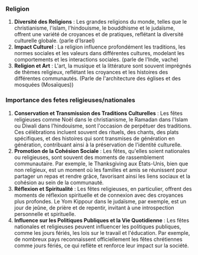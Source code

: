### Religion

1. **Diversité des Religions** : Les grandes religions du monde, telles que le christianisme, l'islam, l'hindouisme, le bouddhisme et le judaïsme, offrent une variété de croyances et de pratiques, reflétant la diversité culturelle globale. (parle d'Israel)
2. **Impact Culturel** : La religion influence profondément les traditions, les normes sociales et les valeurs dans différentes cultures, modelant les comportements et les interactions sociales. (parle de l'Inde, vache)
3. **Religion et Art** : L'art, la musique et la littérature sont souvent imprégnés de thèmes religieux, reflétant les croyances et les histoires des différentes communautés. (Parle de l'architecture des églises et des mosquées (Mosaïques))

### Importance des fetes religieuses/nationales

1. **Conservation et Transmission des Traditions Culturelles** : Les fêtes religieuses comme Noël dans le christianisme, le Ramadan dans l'Islam ou Diwali dans l'hindouisme, sont l'occasion de perpétuer des traditions. Ces célébrations incluent souvent des rituels, des chants, des plats spécifiques, et des histoires qui sont transmises de génération en génération, contribuant ainsi à la préservation de l'identité culturelle.
2. **Promotion de la Cohésion Sociale** : Les fêtes, qu'elles soient nationales ou religieuses, sont souvent des moments de rassemblement communautaire. Par exemple, le Thanksgiving aux États-Unis, bien que non religieux, est un moment où les familles et amis se réunissent pour partager un repas et rendre grâce, favorisant ainsi les liens sociaux et la cohésion au sein de la communauté.
3. **Réflexion et Spiritualité** : Les fêtes religieuses, en particulier, offrent des moments de réflexion spirituelle et de connexion avec des croyances plus profondes. Le Yom Kippour dans le judaïsme, par exemple, est un jour de jeûne, de prière et de repentir, invitant à une introspection personnelle et spirituelle.
4. **Influence sur les Politiques Publiques et la Vie Quotidienne** : Les fêtes nationales et religieuses peuvent influencer les politiques publiques, comme les jours fériés, les lois sur le travail et l'éducation. Par exemple, de nombreux pays reconnaissent officiellement les fêtes chrétiennes comme jours fériés, ce qui reflète et renforce leur impact sur la société.
